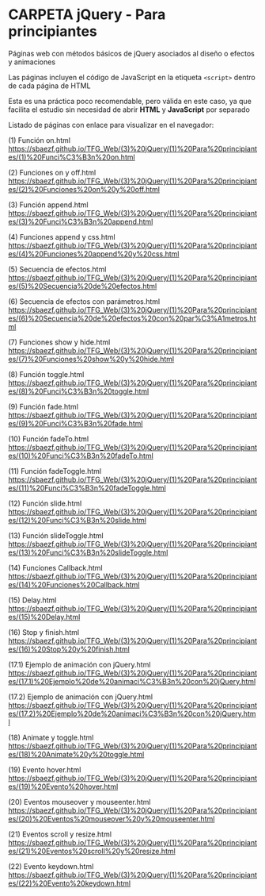 ﻿# CARPETA jQuery - Para principiantes
Páginas web con métodos básicos de jQuery asociados al diseño o efectos y animaciones

Las páginas incluyen el código de JavaScript en la etiqueta `<script>` dentro de cada página de HTML

Esta es una práctica poco recomendable, pero válida en este caso, ya que facilita el estudio sin necesidad de abrir **HTML** y **JavaScript** por separado

Listado de páginas con enlace para visualizar en el navegador:

(1) Función on.html
https://sbaezf.github.io/TFG_Web/(3)%20jQuery/(1)%20Para%20principiantes/(1)%20Funci%C3%B3n%20on.html
							
(2) Funciones on y off.html	
https://sbaezf.github.io/TFG_Web/(3)%20jQuery/(1)%20Para%20principiantes/(2)%20Funciones%20on%20y%20off.html

(3) Función append.html			
https://sbaezf.github.io/TFG_Web/(3)%20jQuery/(1)%20Para%20principiantes/(3)%20Funci%C3%B3n%20append.html
			
(4) Funciones append y css.html	
https://sbaezf.github.io/TFG_Web/(3)%20jQuery/(1)%20Para%20principiantes/(4)%20Funciones%20append%20y%20css.html
			
(5) Secuencia de efectos.html	
https://sbaezf.github.io/TFG_Web/(3)%20jQuery/(1)%20Para%20principiantes/(5)%20Secuencia%20de%20efectos.html
			
(6) Secuencia de efectos con parámetros.html
https://sbaezf.github.io/TFG_Web/(3)%20jQuery/(1)%20Para%20principiantes/(6)%20Secuencia%20de%20efectos%20con%20par%C3%A1metros.html

(7) Funciones show y hide.html				
https://sbaezf.github.io/TFG_Web/(3)%20jQuery/(1)%20Para%20principiantes/(7)%20Funciones%20show%20y%20hide.html

(8) Función toggle.html			
https://sbaezf.github.io/TFG_Web/(3)%20jQuery/(1)%20Para%20principiantes/(8)%20Funci%C3%B3n%20toggle.html
			
(9) Función fade.html	
https://sbaezf.github.io/TFG_Web/(3)%20jQuery/(1)%20Para%20principiantes/(9)%20Funci%C3%B3n%20fade.html

(10) Función fadeTo.html		
https://sbaezf.github.io/TFG_Web/(3)%20jQuery/(1)%20Para%20principiantes/(10)%20Funci%C3%B3n%20fadeTo.html
			
(11) Función fadeToggle.html	
https://sbaezf.github.io/TFG_Web/(3)%20jQuery/(1)%20Para%20principiantes/(11)%20Funci%C3%B3n%20fadeToggle.html
			
(12) Función slide.html			
https://sbaezf.github.io/TFG_Web/(3)%20jQuery/(1)%20Para%20principiantes/(12)%20Funci%C3%B3n%20slide.html
			
(13) Función slideToggle.html	
https://sbaezf.github.io/TFG_Web/(3)%20jQuery/(1)%20Para%20principiantes/(13)%20Funci%C3%B3n%20slideToggle.html
			
(14) Funciones Callback.html	
https://sbaezf.github.io/TFG_Web/(3)%20jQuery/(1)%20Para%20principiantes/(14)%20Funciones%20Callback.html
			
(15) Delay.html					
https://sbaezf.github.io/TFG_Web/(3)%20jQuery/(1)%20Para%20principiantes/(15)%20Delay.html
			
(16) Stop y finish.html						
https://sbaezf.github.io/TFG_Web/(3)%20jQuery/(1)%20Para%20principiantes/(16)%20Stop%20y%20finish.html

(17.1) Ejemplo de animación con jQuery.html	
https://sbaezf.github.io/TFG_Web/(3)%20jQuery/(1)%20Para%20principiantes/(17.1)%20Ejemplo%20de%20animaci%C3%B3n%20con%20jQuery.html

(17.2) Ejemplo de animación con jQuery.html
https://sbaezf.github.io/TFG_Web/(3)%20jQuery/(1)%20Para%20principiantes/(17.2)%20Ejemplo%20de%20animaci%C3%B3n%20con%20jQuery.html

(18) Animate y toggle.html					
https://sbaezf.github.io/TFG_Web/(3)%20jQuery/(1)%20Para%20principiantes/(18)%20Animate%20y%20toggle.html

(19) Evento hover.html			
https://sbaezf.github.io/TFG_Web/(3)%20jQuery/(1)%20Para%20principiantes/(19)%20Evento%20hover.html			
			
(20) Eventos mouseover y mouseenter.html		
https://sbaezf.github.io/TFG_Web/(3)%20jQuery/(1)%20Para%20principiantes/(20)%20Eventos%20mouseover%20y%20mouseenter.html
			
(21) Eventos scroll y resize.html
https://sbaezf.github.io/TFG_Web/(3)%20jQuery/(1)%20Para%20principiantes/(21)%20Eventos%20scroll%20y%20resize.html
			
(22) Evento keydown.html		
https://sbaezf.github.io/TFG_Web/(3)%20jQuery/(1)%20Para%20principiantes/(22)%20Evento%20keydown.html			
